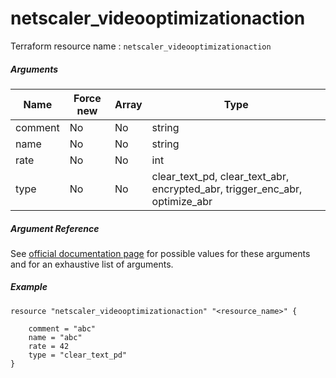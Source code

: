 # netscaler_videooptimizationaction

Terraform resource name : ```netscaler_videooptimizationaction```

##### Arguments

| Name | Force new | Array | Type |
|----|----|----|----|
|comment|No|No|string|
|name|No|No|string|
|rate|No|No|int|
|type|No|No|clear_text_pd, clear_text_abr, encrypted_abr, trigger_enc_abr, optimize_abr|

##### Argument Reference

See [official documentation page](https://developer-docs.citrix.com/projects/netscaler-nitro-api/en/11.0/configuration/videooptimization/videooptimizationaction/videooptimizationaction/) for possible values for these arguments and for an exhaustive list of arguments.

##### Example

```
resource "netscaler_videooptimizationaction" "<resource_name>" {

    comment = "abc"
    name = "abc"
    rate = 42
    type = "clear_text_pd"
}
```

